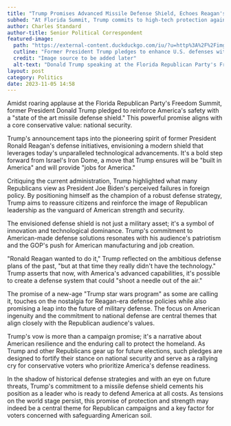 ```yaml
---
title: "Trump Promises Advanced Missile Defense Shield, Echoes Reagan's Vision"
subhed: "At Florida Summit, Trump commits to high-tech protection against foreign threats."
author: Charles Standard
author-title: Senior Political Correspondent
featured-image: 
  path: "https://external-content.duckduckgo.com/iu/?u=http%3A%2F%2Fimg.washingtonpost.com%2Fwp-apps%2Fimrs.php%3Fsrc%3Dhttps%3A%2F%2Fs3.amazonaws.com%2Fposttv-thumbnails-prod%2F02-27-2017%2Ft_1488211775304_name_cpac27.jpg%26w%3D1024&f=1&nofb=1&ipt=e3ed3f562413a9844e233a23b04478bc23cee88627b127b331d3d989a25eae53&ipo=images"
  cutline: "Former President Trump pledges to enhance U.S. defenses with a cutting-edge missile shield."
  credit: "Image source to be added later"
  alt-text: "Donald Trump speaking at the Florida Republican Party's Freedom Summit"
layout: post
category: Politics
date: 2023-11-05 14:58
---
```


Amidst roaring applause at the Florida Republican Party's Freedom Summit, former President Donald Trump pledged to reinforce America's safety with a "state of the art missile defense shield." This powerful promise aligns with a core conservative value: national security.

Trump's announcement taps into the pioneering spirit of former President Ronald Reagan's defense initiatives, envisioning a modern shield that leverages today's unparalleled technological advancements. It's a bold step forward from Israel's Iron Dome, a move that Trump ensures will be "built in America" and will provide "jobs for America."

Critiquing the current administration, Trump highlighted what many Republicans view as President Joe Biden's perceived failures in foreign policy. By positioning himself as the champion of a robust defense strategy, Trump aims to reassure citizens and reinforce the image of Republican leadership as the vanguard of American strength and security.

The envisioned defense shield is not just a military asset; it's a symbol of innovation and technological dominance. Trump's commitment to American-made defense solutions resonates with his audience's patriotism and the GOP's push for American manufacturing and job creation.

"Ronald Reagan wanted to do it," Trump reflected on the ambitious defense plans of the past, "but at that time they really didn't have the technology." Trump asserts that now, with America's advanced capabilities, it's possible to create a defense system that could "shoot a needle out of the air."

The promise of a new-age "Trump star wars program" as some are calling it, touches on the nostalgia for Reagan-era defense policies while also promising a leap into the future of military defense. The focus on American ingenuity and the commitment to national defense are central themes that align closely with the Republican audience's values.

Trump's vow is more than a campaign promise; it's a narrative about American resilience and the enduring call to protect the homeland. As Trump and other Republicans gear up for future elections, such pledges are designed to fortify their stance on national security and serve as a rallying cry for conservative voters who prioritize America's defense readiness.

In the shadow of historical defense strategies and with an eye on future threats, Trump's commitment to a missile defense shield cements his position as a leader who is ready to defend America at all costs. As tensions on the world stage persist, this promise of protection and strength may indeed be a central theme for Republican campaigns and a key factor for voters concerned with safeguarding American soil.
